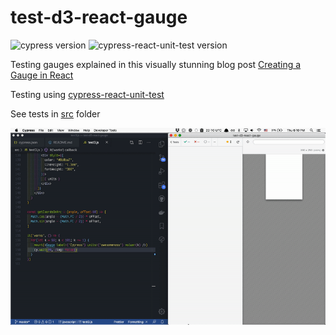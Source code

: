 # test-d3-react-gauge

![cypress version](https://img.shields.io/badge/cypress-5.6.0-brightgreen) ![cypress-react-unit-test version](https://img.shields.io/badge/cypress--react--unit--test-4.17.1-brightgreen)

Testing gauges explained in this visually stunning blog post [Creating a Gauge in React](https://wattenberger.com/blog/gauge)

Testing using [cypress-react-unit-test](https://github.com/bahmutov/cypress-react-unit-test)

See tests in [src](src) folder

![Demo](images/gauge.gif)
